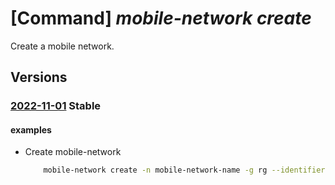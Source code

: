 # [Command] _mobile-network create_

Create a mobile network.

## Versions

### [2022-11-01](/Resources/mgmt-plane/L3N1YnNjcmlwdGlvbnMve30vcmVzb3VyY2Vncm91cHMve30vcHJvdmlkZXJzL21pY3Jvc29mdC5tb2JpbGVuZXR3b3JrL21vYmlsZW5ldHdvcmtzL3t9/2022-11-01.xml) **Stable**

<!-- mgmt-plane /subscriptions/{}/resourcegroups/{}/providers/microsoft.mobilenetwork/mobilenetworks/{} 2022-11-01 -->

#### examples

- Create mobile-network
    ```bash
        mobile-network create -n mobile-network-name -g rg --identifier "{mcc:001,mnc:01}"
    ```
